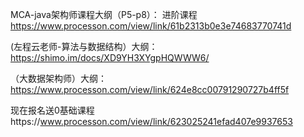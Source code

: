MCA-java架构师课程大纲（P5-p8）：
进阶课程 https://www.processon.com/view/link/61b2313b0e3e74683770741d

(左程云老师-算法与数据结构）大纲：https://shimo.im/docs/XD9YH3XYgpHQWWW6/

（大数据架构师）大纲：https://www.processon.com/view/link/624e8cc00791290727b4ff5f

 现在报名送0基础课程https://www.processon.com/view/link/623025241efad407e9937653